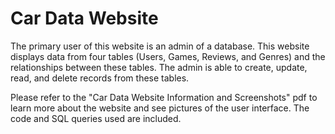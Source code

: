 # Car Data Website

The primary user of this website is an admin of a database. This website displays data from four tables (Users, Games, Reviews, and Genres) and the relationships between these tables. The admin is able to create, update, read, and delete records from these tables. 

Please refer to the "Car Data Website Information and Screenshots" pdf to learn more about the website and see pictures of the user interface. The code and SQL queries used are included. 
